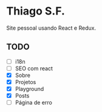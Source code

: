 Thiago S.F.
===========

Site pessoal usando React e Redux.

## TODO

- [ ] i18n
- [ ] SEO com react
- [x] Sobre
- [x] Projetos
- [x] Playground
- [x] Posts
- [ ] Página de erro
